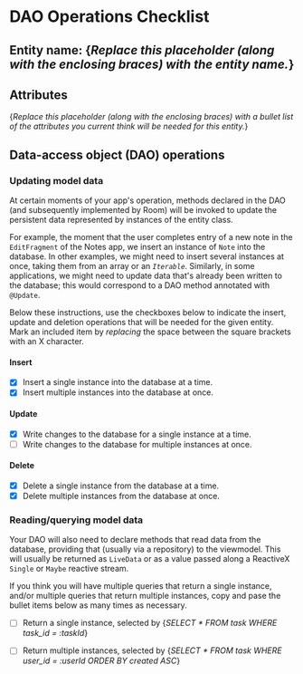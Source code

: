 ﻿# DAO Operations Checklist

<!-- Complete this checklist for each entity -->

## Entity name: {_Replace this placeholder (along with the enclosing braces) with the entity name._}

## Attributes

{_Replace this placeholder (along with the enclosing braces) with a bullet list of the attributes you current think will be needed for this entity._}

## Data-access object (DAO) operations

### Updating model data

At certain moments of your app's operation, methods declared in the DAO (and subsequently implemented by Room) will be invoked to update the persistent data represented by instances of the entity class. 

For example, the moment that the user completes entry of a new note in the `EditFragment` of the Notes app, we insert an instance of `Note` into the database. In other examples, we might need to insert several instances at once, taking them from an array or an *`Iterable`*. Similarly, in some applications, we might need to update data that's already been written to the database; this would correspond to a DAO method annotated with `@Update`.

Below these instructions, use the checkboxes below to indicate the insert, update and deletion operations that will be needed for the given entity. Mark an included item by _replacing_ the space between the square brackets with an X character.

#### Insert

* [X] Insert a single instance into the database at a time.
* [X] Insert multiple instances into the database at once.

#### Update

* [X] Write changes to the database for a single instance at a time.
* [ ] Write changes to the database for multiple instances at once.
    
#### Delete 

* [X] Delete a single instance from the database at a time.
* [X] Delete multiple instances from the database at once.
    
### Reading/querying model data

Your DAO will also need to declare methods that read data from the database, providing that (usually via a repository) to the viewmodel. This will usually be returned as `LiveData` or as a value passed along a ReactiveX `Single` or `Maybe` reactive stream.

If you think you will have multiple queries that return a single instance, and/or multiple queries that return multiple instances, copy and pase the bullet items below as many times as necessary.

* [ ] Return a single instance, selected by {_SELECT * FROM task WHERE task_id = :taskId_}

* [ ] Return multiple instances, selected by {_SELECT * FROM task WHERE user_id = :userId ORDER BY created ASC_}
